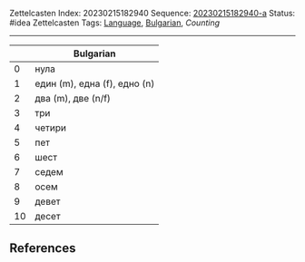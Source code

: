 Zettelcasten Index: 20230215182940
Sequence: [20230215182940-a](20230215182940-a.md)
Status: #idea
Zettelcasten Tags: [Language](../map-of-content/Language.md), [Bulgarian](../map-of-content/Bulgarian.md), *Counting*

---

||Bulgarian|
|--|---------|
|0|нула|
|1|един (m), една (f), едно (n)|
|2|два (m), две (n/f)|
|3|три|
|4|четири|
|5|пет|
|6|шест|
|7|седем|
|8|осем|
|9|девет|
|10|десет|

## References

